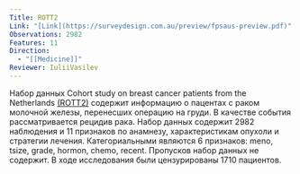 ```yaml
---
Title: ROTT2
Link: "[Link](https://surveydesign.com.au/preview/fpsaus-preview.pdf)"
Observations: 2982
Features: 11
Direction:
  - "[[Medicine]]"
Reviewer: IuliiVasilev
---
```

Набор данных Cohort study on breast cancer patients from the Netherlands [(ROTT2)](https://surveydesign.com.au/preview/fpsaus-preview.pdf) содержит информацию о пацентах с раком молочной железы, перенесших операцию на груди. В качестве события рассматривается рецидив рака. Набор данных содержит 2982 наблюдения и 11 признаков по анамнезу, характеристикам опухоли и стратегии лечения.
Категориальными являются 6 признаков: meno, tsize, grade, hormon, chemo, recent.
Пропусков набор данных не содержит. В ходе исследования были цензурированы 1710 пациентов.